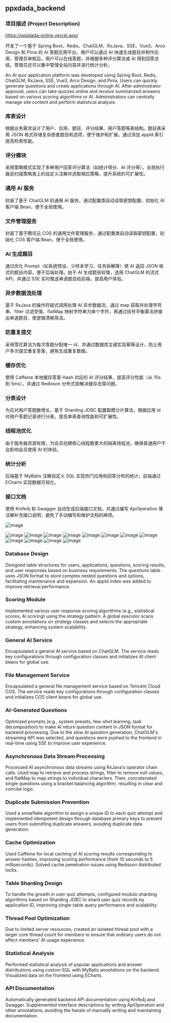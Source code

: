 ## ppxdada_backend

### 项目描述 (Project Description)

https://ppxdada-online.vercel.app/


开发了一个基于 Spring Boot、Redis、ChatGLM、RxJava、SSE、Vue3、Arco Design 和 Pinia 的 AI 答题应用平台。用户可以通过 AI 快速生成题目并制作应用，管理员审核后，用户可以在线答题，并根据多种评分算法或 AI 得到回答总结。管理员还可以集中管理全站内容并进行统计分析。

An AI quiz application platform was developed using Spring Boot, Redis, ChatGLM, RxJava, SSE, Vue3, Arco Design, and Pinia. Users can quickly generate questions and create applications through AI. After administrator approval, users can take quizzes online and receive summarized answers based on various scoring algorithms or AI. Administrators can centrally manage site content and perform statistical analysis.

### 库表设计

根据业务需求设计了用户、应用、题目、评分结果、用户答题等表结构。题目表采用 JSON 格式存储复杂嵌套题目和选项，便于维护和扩展，通过添加 appId 索引提高检索性能。

### 评分模块

采用策略模式实现了多种用户回答评分算法（如统计得分、AI 评分等），全局执行器会扫描策略类上的自定义注解并选取相应策略，提升系统的可扩展性。

### 通用 AI 服务

封装了基于 ChatGLM 的通用 AI 服务，通过配置类自动读取密钥配置，初始化 AI 客户端 Bean，便于全局使用。

### 文件管理服务

封装了基于腾讯云 COS 的通用文件管理服务，通过配置类自动读取密钥配置，初始化 COS 客户端 Bean，便于全局使用。

### AI 生成题目

通过优化 Prompt（如系统预设、少样本学习、任务拆解等）使 AI 返回 JSON 格式的题目内容，便于后端处理。由于 AI 生成题目较慢，选用 ChatGLM 的流式 API，并通过 SSE 实时推送单道题目给前端，提高用户体验。

### 异步数据流处理

基于 RxJava 的操作符链式调用处理 AI 异步数据流，通过 map 获取并处理字符串、filter 过滤空值、flatMap 映射字符串为单个字符，再通过括号平衡算法拼接出单道题目，使逻辑清晰简洁。

### 防重复提交

采用雪花算法为每次答题分配唯一 id，并通过数据库主键实现幂等设计，防止用户多次提交重复答案，避免生成重复数据。

### 缓存优化

使用 Caffeine 本地缓存答案 Hash 对应的 AI 评分结果，提高评分性能（从 10s 到 5ms），并通过 Redisson 分布式锁解决缓存击穿问题。

### 分表设计

为应对用户答题数增长，基于 Sharding JDBC 配置取模分片算法，根据应用 id 对用户答题记录进行分表，提高单表查询性能和可扩展性。

### 线程池优化

由于服务器资源有限，为会员创建核心线程数更大的隔离线程池，确保普通用户不会影响会员使用 AI 的体验。

### 统计分析

后端基于 MyBatis 注解自定义 SQL 实现热门应用和回答分布的统计，前端通过 ECharts 实现数据可视化。

### 接口文档

使用 Knife4j 和 Swagger 自动生成后端接口文档，并通过编写 ApiOperation 等注解补充接口说明，避免了手动编写和维护文档的麻烦。

![image](https://github.com/pipixiangz/ppxdada-frontend/blob/main/img/homepage.jpg)

![image](https://github.com/pipixiangz/ppxdada-frontend/blob/main/img/UserManagement.jpg)
![image](https://github.com/pipixiangz/ppxdada-frontend/blob/main/img/AppManagement.jpg)
![image](https://github.com/pipixiangz/ppxdada-frontend/blob/main/img/appDetails.jpg)
![image](https://github.com/pipixiangz/ppxdada-frontend/blob/main/img/answer.jpg)
![image](https://github.com/pipixiangz/ppxdada-frontend/blob/main/img/createQuestions.jpg)
![image](https://github.com/pipixiangz/ppxdada-frontend/blob/main/img/createApps.jpg)
![image](https://github.com/pipixiangz/ppxdada-frontend/blob/main/img/MyAnswers.jpg)
![image](https://github.com/pipixiangz/ppxdada-frontend/blob/main/img/AnswerManagement.jpg)
![image](https://github.com/pipixiangz/ppxdada-frontend/blob/main/img/questionManagement.jpg)
![image](https://github.com/pipixiangz/ppxdada-frontend/blob/main/img/scoringManagement.jpg)
![image](https://github.com/pipixiangz/ppxdada-frontend/blob/main/img/Statistics.jpg)
![image](https://github.com/pipixiangz/ppxdada-frontend/blob/main/img/About.jpg)


### Database Design
Designed table structures for users, applications, questions, scoring results, and user responses based on business requirements. The questions table uses JSON format to store complex nested questions and options, facilitating maintenance and expansion. An appId index was added to improve retrieval performance.

### Scoring Module
Implemented various user response scoring algorithms (e.g., statistical scores, AI scoring) using the strategy pattern. A global executor scans custom annotations on strategy classes and selects the appropriate strategy, enhancing system scalability.

### General AI Service
Encapsulated a general AI service based on ChatGLM. The service reads key configurations through configuration classes and initializes AI client beans for global use.

### File Management Service
Encapsulated a general file management service based on Tencent Cloud COS. The service reads key configurations through configuration classes and initializes COS client beans for global use.

### AI-Generated Questions
Optimized prompts (e.g., system presets, few-shot learning, task decomposition) to make AI return question content in JSON format for backend processing. Due to the slow AI question generation, ChatGLM's streaming API was selected, and questions were pushed to the frontend in real-time using SSE to improve user experience.

### Asynchronous Data Stream Processing
Processed AI asynchronous data streams using RxJava's operator chain calls. Used map to retrieve and process strings, filter to remove null values, and flatMap to map strings to individual characters. Then, concatenated single questions using a bracket balancing algorithm, resulting in clear and concise logic.

### Duplicate Submission Prevention
Used a snowflake algorithm to assign a unique ID to each quiz attempt and implemented idempotent design through database primary keys to prevent users from submitting duplicate answers, avoiding duplicate data generation.

### Cache Optimization
Used Caffeine for local caching of AI scoring results corresponding to answer hashes, improving scoring performance (from 10 seconds to 5 milliseconds). Solved cache penetration issues using Redisson distributed locks.

### Table Sharding Design
To handle the growth in user quiz attempts, configured modulo sharding algorithms based on Sharding JDBC to shard user quiz records by application ID, improving single-table query performance and scalability.

### Thread Pool Optimization
Due to limited server resources, created an isolated thread pool with a larger core thread count for members to ensure that ordinary users do not affect members' AI usage experience.

### Statistical Analysis
Performed statistical analysis of popular applications and answer distributions using custom SQL with MyBatis annotations on the backend. Visualized data on the frontend using ECharts.

### API Documentation
Automatically generated backend API documentation using Knife4j and Swagger. Supplemented interface descriptions by writing ApiOperation and other annotations, avoiding the hassle of manually writing and maintaining documentation.
